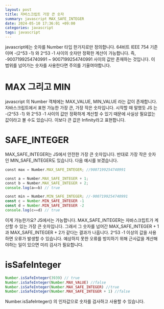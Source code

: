 ```yaml
---
layout: post
title: 자바스크립트 가장 큰 숫자
summary: javascript MAX_SAFE_INTEGER
date: 2024-05-10 17:36:01 +09:00
categories: javascript
tags: javascript
---
```


javascript에는 숫자를 Number 타입 한가지로만 정의합니다. 64비트 IEEE 754 기준이며 -(2^53 -1) 와 2^53 -1 사이의 숫자만 정확한 계산이 가능합니다. 즉, -9007199254740991 ~ 9007199254740991 사이의 값만 존재하는 것입니다. 이 범위를 넘어가는 숫자를 사용한다면 주의를 기울여야합니다.

# MAX 그리고 MIN
javascript 의 Number 객체에는 MAX_VALUE, MIN_VALUE 라는 값이 존재합니다. 자바스크립트에서 표현 가능한 가장 큰, 가장 작은 숫자입니다. 시작할 때 말했듯 JS 는 -(2^53 -1) 와 2^53 -1 사이의 값만 정확하게 계산할 수 있기 때문에 사실상 필요없는 값이라고 볼 수도 있습니다. 이보다 큰 값은 Infinity라고 표현합니다.


# SAFE_INTEGER
MAX_SAFE_INTEGER는 JS에서 안전한 가장 큰 숫자입니다. 반대로 가장 작은 숫자인 MIN_SAFE_INTEGER도 있습니다. 다음 예시를 보겠습니다.
```javascript
const max = Number.MAX_SAFE_INTEGER; //9007199254740991

const a = Number.MAX_SAFE_INTEGER + 1;
const b = Number.MAX_SAFE_INTEGER + 2;
console.log(a==b) // true

const min = Number.MIN_SAFE_INTEGER; //-9007199254740991
const c = Number.MIN_SAFE_INTEGER -1
const d = Number.MIN_SAFE_INTEGER -2
console.log(c==d) // true
```
이게 가능한가요? JS에서는 가능합니다. MAX_SAFE_INTEGER는 자바스크립트가 계산할 수 있는 가장 큰 숫자입니다. 그래서 그 숫자를 넘어간 MAX_SAFE_INTEGER + 1 과 MAX_SAFE_INTEGER + 2가 같다는 결과가 나옵니다. 2^53 -1 이상의 값을 사용하면 오류가 발생할 수 있습니다. 예상하지 못한 오류를 방지하기 위해 <span class="h-yellow">근사값을 계산해야하는 일이 있으면 미리 검사가 필요</span>합니다. 

# isSafeInteger
```javascript
Number.isSafeInteger(3939) // true
Number.isSafeInteger(Number.MAX_VALUE) //false
Number.isSafeInteger(Number.MAX_SAFE_INTEGER) //true
Number.isSafeInteger(Number.MAX_SAFE_INTEGER + 1) //false
```
Number.isSafeInteger() 의 인자값으로 숫자를 검사하고 사용할 수 있습니다.

